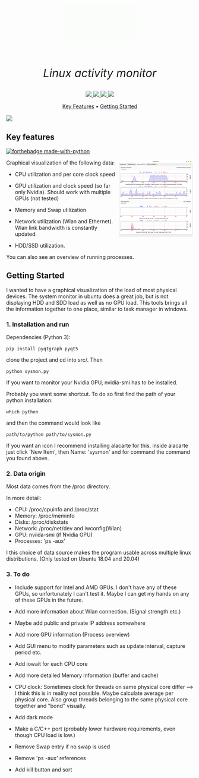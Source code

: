 <p align="center" style="font-size:30px">
<img src="https://raw.githubusercontent.com/MatthiasSchinzel/sysmon/master/media/output.gif" align="center">
</p>
<p align="center" style="font-size:30px">
  <br>
  <em>Linux activity monitor</em>
  <br>
</p>
<p align="center">
<a href="https://github.com/MatthiasSchinzel/CaRL/sysmon/commit-activity">
    <img src="https://img.shields.io/badge/Maintained%3F-yes-green.svg">
</a>
<a href="https://github.com/MatthiasSchinzel/sysmon/tags/">
    <img src="https://img.shields.io/github/v/tag/MatthiasSchinzel/sysmon.svg?sort=semver">
</a>
<a href="https://github.com/MatthiasSchinzel">
    <img src="https://img.shields.io/badge/Need%20help%3F-Ask-27B89C">
</a>
<a href="https://github.com/MatthiasSchinzel">
    <img src="https://img.shields.io/badge/Python-3-red">
</a>
</p>
<p align="center">
  <a href="#key-features">Key Features</a> •
  <a href="#getting-started">Getting Started</a>
</p>

<img src="https://raw.githubusercontent.com/MatthiasSchinzel/sysmon/master/media/optimized.gif" align="center">  
<h2>
Key features
</h2>

[![forthebadge made-with-python](http://ForTheBadge.com/images/badges/made-with-python.svg)](https://www.python.org/)

<img src="https://raw.githubusercontent.com/MatthiasSchinzel/sysmon/master/media/SysmonTwoadapter.png" align="right" width="40%">

Graphical visualization of the following data:

* CPU utilization and per core clock speed

* GPU utilization and clock speed (so far only Nvidia). Should work with multiple GPUs (not tested)

* Memory and Swap utilization

* Network utilization (Wlan and Ethernet). Wlan link bandwidth is constantly updated.

* HDD/SSD utilization.

You can also see an overview of running processes.

<h2>
Getting Started
</h2>

I wanted to have a graphical visualization of the load of most physical devices. The system monitor in ubuntu does a great job, but is not displaying HDD and SDD load as well as no GPU load. This tools brings all the information together to one place, similar to task manager in windows.

### 1. Installation and run

Dependencies (Python 3):
```
pip install pyqtgraph pyqt5
```
clone the project and cd into src/. Then
```
python sysmon.py
```

If you want to monitor your Nvidia GPU, nvidia-smi has to be installed.

Probably you want some shortcut.
To do so first find the path of your python installation:
```
which python
```
and then the command would look like
```
path/to/python path/to/sysmon.py
```
If you want an icon I recommend installing alacarte for this. inside alacarte just click 'New Item', then Name: 'sysmon' and for command the command you found above.

### 2. Data origin

Most data comes from the /proc directory.

In more detail:
* CPU: /proc/cpuinfo and /proc/stat
* Memory: /proc/meminfo
* Disks: /proc/diskstats
* Network: /proc/net/dev and iwconfig(Wlan)
* GPU: nviida-smi (if Nvidia GPU)
* Processes: 'ps -aux'

I this choice of data source makes the program usable across multiple linux distributions. (Only tested on Ubuntu 18.04 and 20.04)

### 3. To do

* Include support for Intel and AMD GPUs. I don't have any of these GPUs, so unfortunately I can't test it. Maybe I can get my hands on any of these GPUs in the future.

* Add more information about Wlan connection. (Signal strength etc.)

* Maybe add public and private IP address somewhere

* Add more GPU information (Process overview)

* Add GUI menu to modify parameters such as update interval, capture period etc.

* Add iowait for each CPU core

* Add more detailed Memory information (buffer and cache)

* CPU clock: Sometimes clock for threads on same physical core differ --> I think this is in reality not possible. Maybe calculate average per physical core. Also group threads belonging to the same physical core together and "bond" visually.

* Add dark mode

* Make a C/C++ port (probably lower hardware requirements, even though CPU load is low.)

* Remove Swap entry if no swap is used

* Remove 'ps -aux' references

* Add kill button and sort
